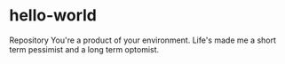 # hello-world
Repository
You're a product of your environment. Life's made me a short term pessimist and a long term optomist.
